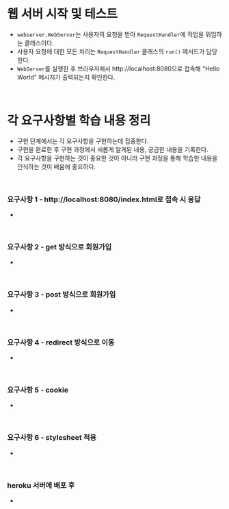 # 웹 서버 시작 및 테스트

* `webserver.WebServer`는 사용자의 요청을 받아 `RequestHandler`에 작업을 위임하는 클래스이다.
* 사용자 요청에 대한 모든 처리는 `RequestHandler` 클래스의 `run()` 메서드가 담당한다.
* `WebServer`를 실행한 후 브라우저에서 http://localhost:8080으로 접속해 "Hello World" 메시지가 출력되는지 확인한다.

<br/>

# 각 요구사항별 학습 내용 정리

* 구현 단계에서는 각 요구사항을 구현하는데 집중한다.
* 구현을 완료한 후 구현 과정에서 새롭게 알게된 내용, 궁금한 내용을 기록한다.
* 각 요구사항을 구현하는 것이 중요한 것이 아니라 구현 과정을 통해 학습한 내용을 인식하는 것이 배움에 중요하다.

<br/>

### 요구사항 1 - http://localhost:8080/index.html로 접속 시 응답

*

<br/>

### 요구사항 2 - get 방식으로 회원가입

*

<br/>

### 요구사항 3 - post 방식으로 회원가입

*

<br/>

### 요구사항 4 - redirect 방식으로 이동

*

<br/>

### 요구사항 5 - cookie

*

<br/>

### 요구사항 6 - stylesheet 적용

*

<br/>

### heroku 서버에 배포 후

*

<br/>
